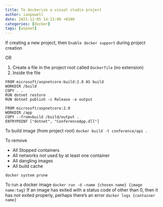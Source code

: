 ```yaml
---
title: To dockerize a visual studio project
author: ianpowell
date: 2021-12-05 14:13:00 +0100
categories: [docker]
tags: [aspnet]
---
```


If creating a new project, then `Enable docker support` during project creation

OR

1. Create a file in the project root called `Dockerfile` (no extension)
2. Inside the file

``` 
FROM microsoft/aspnetcore-build:2.0 AS build
WORKDIR /build
COPY . .
RUN dotnet restore
RUN dotnet publish -c Release -o output

FROM microsoft/aspnetcore:2.0
WORKDIR /app
COPY --from=build /build/output .
ENTRYPOINT ["dotnet", "ConferenceApp.dll"]
```

To build image (from project root)
`docker build -t conference/api .`

To remove
- All Stopped containers
- All networks not used by at least one container
- All dangling images
- All build cache

`docker system prune`

To run a docker image
`docker run -d —name {chosen name} {image name:tag}`
If an image has exited with a status code of other than 0, then it has not exited properly, perhaps there’s an error
`docker logs {container name}`
